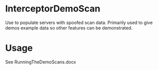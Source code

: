 # InterceptorDemoScan

Use to populate servers with spoofed scan data. Primarily used to give demos example data so other features can be demonstrated.

# Usage

See RunningTheDemoScans.docx
